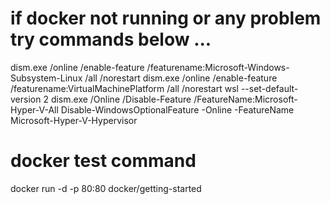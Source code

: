 # if docker not running or any problem try commands below ...

dism.exe /online /enable-feature /featurename:Microsoft-Windows-Subsystem-Linux /all /norestart
dism.exe /online /enable-feature /featurename:VirtualMachinePlatform /all /norestart
wsl --set-default-version 2
dism.exe /Online /Disable-Feature /FeatureName:Microsoft-Hyper-V-All
Disable-WindowsOptionalFeature -Online -FeatureName Microsoft-Hyper-V-Hypervisor

# docker test command
docker run -d -p 80:80 docker/getting-started
